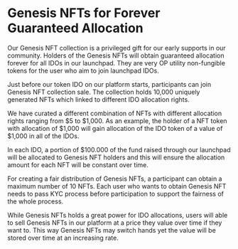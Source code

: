 # Genesis NFTs for Forever Guaranteed Allocation

Our Genesis NFT collection is a privileged gift for our early supports in our community. Holders of the Genesis NFTs will obtain guaranteed allocation forever for all IDOs in our launchpad. They are very OP utility non-fungible tokens for the user who aim to join launchpad IDOs.

Just before our token IDO on our platform starts, participants can join Genesis NFT collection sale. The collection holds 10,000 uniquely generated NFTs which linked to different IDO allocation rights.

We have curated a different combination of NFTs with different allocation rights ranging from $5 to $1,000. As an example, the holder of a NFT token with allocation of $1,000 will gain allocation of the IDO token of a value of $1,000 in all of the IDOs.

In each IDO, a portion of $100.000 of the fund raised through our launchpad will be allocated to Genesis NFT holders and this will ensure the allocation amount for each NFT will be constant over time.

For creating a fair distribution of Genesis NFTs, a participant can obtain a maximum number of 10 NFTs. Each user who wants to obtain Genesis NFT needs to pass KYC process before participation to support the fairness of the whole process.

While Genesis NFTs holds a great power for IDO allocations, users will able to sell Genesis NFTs in our platform at a price they value over time if they want to. This way Genesis NFTs may switch hands yet the value will be stored over time at an increasing rate.
